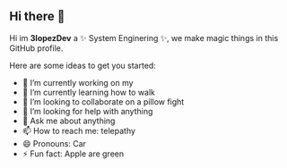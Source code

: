 ## Hi there 👋

Hi im **3lopezDev** a ✨ System Enginering ✨, we make magic things in this GitHub profile.

Here are some ideas to get you started:

- 🔭 I’m currently working on my
- 🌱 I’m currently learning how to walk
- 👯 I’m looking to collaborate on a pillow fight
- 🤔 I’m looking for help with anything
- 💬 Ask me about anything
- 📫 How to reach me: telepathy
- 😄 Pronouns: Car
- ⚡ Fun fact: Apple are green
